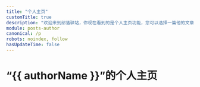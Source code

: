 ```yaml
---
title: "个人主页"
customTitle: true
description: "欢迎来到部落驿站，你现在看到的是个人主页功能，您可以选择一篇他的文章阅读。另外，在非个人主页页面，你可以点击昵称进入文章作者的个人主页。"
module: posts-author
canonical: /p
robots: noindex, follow
hasUpdateTime: false
---
```


<script setup>
import { useData } from 'vitepress';
import PageComp from '@/components/PageComp.vue';
import PostList from '@/customized/posts/PostList.vue';
import { getAuthorInfo, getPostList, getPostCount } from '@/assets/posts/posts.js';

const { params } = useData();

const currentPage = params.value.page;
const authorId = params.value.author;
const authorInfo = getAuthorInfo(authorId);
const authorName = authorInfo.nickName;

const posts = getPostList(currentPage, {"author": authorId});
const postCount = getPostCount({"author": authorId});
const linkPrefix = "/p/author/" + authorId;
const maxPage = Math.ceil(postCount / 20);
</script>

# “{{ authorName }}”的个人主页

<PageComp :currentPage="currentPage" :maxPage="maxPage" :linkPrefix="linkPrefix" />
<PostList :posts="posts" />
<PageComp :currentPage="currentPage" :maxPage="maxPage" :linkPrefix="linkPrefix" />
